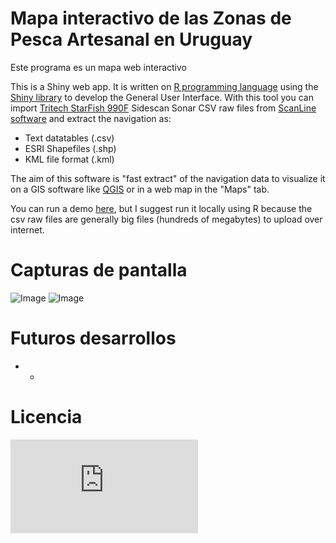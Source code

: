 # Mapa interactivo de las Zonas de Pesca Artesanal en Uruguay

Este programa es un mapa web interactivo


This is a Shiny web app. It is written on [R programming language](http://cran.r-project.org/ "R webpage") using the [Shiny library](http://shiny.rstudio.com/ "Shiny webpage") to develop the General User Interface. With this tool you can import [Tritech StarFish 990F](http://www.tritech.co.uk/product/starfish-990f-high-resolution-side-scan-sonar-shallow-water0 "Tritech webpage") Sidescan Sonar CSV raw files from [ScanLine software](http://www.tritech.co.uk/support-software/starfish-seabed-imaging-systems-scanline "Scanline software webpage") and extract the navigation as:
- Text datatables (.csv)
- ESRI Shapefiles (.shp)
- KML file format (.kml)

The aim of this software is "fast extract" of the navigation data to visualize it on a GIS software like [QGIS](http://www.qgis.org "QGIS webpage") or in a web map in the "Maps" tab.

You can run a demo [here](https://glopez.shinyapps.io/StarFishNavigation "shinyapps.io"), but I suggest run it locally using R because the csv raw files are generally big files (hundreds of megabytes) to upload over internet.

# Capturas de pantalla
![Image](https://raw.githubusercontent.com/guzmanlopez/) ![Image](https://raw.githubusercontent.com/guzmanlopez/)

# Futuros desarrollos
- -

# Licencia
![GPLv3](https://raw.githubusercontent.com/guzmanlopez/Zonas-Pesca-Artesanal/master/LICENSE.txt)
